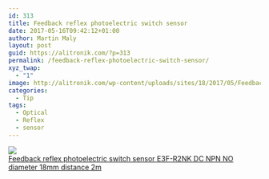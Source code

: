 ```yaml
---
id: 313
title: Feedback reflex photoelectric switch sensor
date: 2017-05-16T09:42:12+01:00
author: Martin Maly
layout: post
guid: https://alitronik.com/?p=313
permalink: /feedback-reflex-photoelectric-switch-sensor/
xyz_twap:
  - "1"
image: http://alitronik.com/wp-content/uploads/sites/18/2017/05/Feedback-reflex-photoelectric-switch-sensor-E3F-R4P12-DC-PNP-NO-NC-diameter-30mm-distance-4m-Transducer.jpg
categories:
  - Tip
tags:
  - Optical
  - Reflex
  - sensor
---
```

<a href="http://s.click.aliexpress.com/e/NBAuF6u" target="_parent"><img src="//ae01.alicdn.com/kf/HTB1_T8dNpXXXXaLXXXXq6xXFXXXJ/-font-b-Feedback-b-font-font-b-reflex-b-font-font-b-photoelectric-b-font.jpg_220x220.jpg" /><span style="display: block;">Feedback reflex photoelectric switch sensor E3F-R2NK DC NPN NO diameter 18mm distance 2m</span></a>
